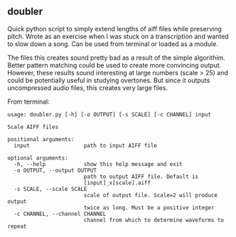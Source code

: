 ## doubler

Quick python script to simply extend lengths of aiff files while preserving pitch. Wrote as an exercise when I was stuck on a transcription and wanted to slow down a song. Can be used from terminal or loaded as a module.

The files this creates sound pretty bad as a result of the simple algorithim. Better pattern matching could be used to create more convincing output. However, these results sound interesting at large numbers (scale > 25) and could be potentially useful in studying overtones. But since it outputs uncompressed audio files, this creates very large files.

From terminal:

```
usage: doubler.py [-h] [-o OUTPUT] [-s SCALE] [-c CHANNEL] input

Scale AIFF files

positional arguments:
  input                 path to input AIFF file

optional arguments:
  -h, --help            show this help message and exit
  -o OUTPUT, --output OUTPUT
                        path to output AIFF file. Default is
                        [input]_x[scale].aiff
  -s SCALE, --scale SCALE
                        scale of output file. Scale=2 will produce output
                        twice as long. Must be a positive integer
  -c CHANNEL, --channel CHANNEL
                        channel from which to determine waveforms to repeat
```